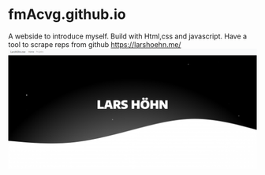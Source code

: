 # fmAcvg.github.io
A webside to introduce myself. Build with Html,css and javascript. Have a tool to scrape reps from github
https://larshoehn.me/
![alt text](https://github.com/fmAcvg/fmAcvg.github.io/blob/master/main.PNG?raw=true)
